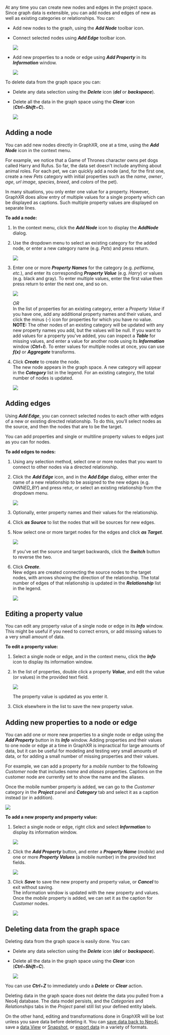 At any time you can create new nodes and edges in the project space. Since graph data is extensible, you can add nodes and edges of new as well as existing categories or relationships. You can:

* Add new nodes to the graph, using the _**Add Node**_ toolbar icon.
    
* Connect selected nodes using _**Add Edge**_ toolbar icon.
    
    ![](https://kineviz.atlassian.net/wiki/download/attachments/1719537113/05_01_01_AddIcons1344.png?api=v2)

* Add new properties to a node or edge using _**Add Property**_ in its _**Information**_ window.
    
    ![](https://kineviz.atlassian.net/wiki/download/attachments/1719537113/05_01_02_AddProperties720.png?api=v2)

To delete data from the graph space you can:

* Delete any data selection using the _**Delete**_ icon (_**del**_ or _**backspace**_).
    
* Delete all the data in the graph space using the _**Clear**_ icon (_**Ctrl**_+_**Shift**_+_**C**_).
    
    ![](https://kineviz.atlassian.net/wiki/download/attachments/1719537113/05_01_03_DeleteIcons1344.png?api=v2)

## Adding a node

You can add new nodes directly in GraphXR, one at a time, using the _**Add Node**_ icon in the context menu.

For example, we notice that a Game of Thrones character owns pet dogs called Harry and Rufus. So far, the data set doesn't include anything about animal roles. For each pet, we can quickly add a node (and, for the first one, create a new _Pets_ category with initial properties such as the _name_, _owner_, _age_, _url image_, _species_, _breed_, and _colors_ of the pet).

In many situations, you only enter one value for a property. However, GraphXR does allow entry of multiple values for a single property which can be displayed as captions. Such multiple property values are displayed on separate lines.

**To add a node:**

1.  In the context menu, click the _**Add Node**_ icon to display the _**AddNode**_ dialog.
    
2.  Use the dropdown menu to select an existing category for the added node, or enter a new category name (e.g. _Pets_) and press return.
    
    ![](https://kineviz.atlassian.net/wiki/download/attachments/1719537113/05_01_04_AddCategory720.png?api=v2)
3.  Enter one or more _**Property Names**_ for the category (e.g. _petName, etc._), and enter its corresponding _**Property Value**_ (e.g. _Harry_) or values (e.g. black and gray). To enter multiple values, enter the first value then press return to enter the next one, and so on.
    
    ![](https://kineviz.atlassian.net/wiki/download/attachments/1719537113/05_01_04_AddNodeDialog720.png?api=v2)
    
    _OR_  
    In the list of properties for an existing category, enter a _Property Value_ if you have one, add any additional property names and their values, and click the minus (_\-_) icon for properties for which you have no value.  
    **NOTE:** The other nodes of an existing category will be updated with any new property names you add, but the values will be null. If you want to add values for a property you’ve added, you can inspect a _**Table**_ for missing values, and enter a value for another node using its _**Information**_ window (_**Ctrl**+**I**_). To enter values for multiple nodes at once, you can use _**f(x)**_ or _**Aggregate**_ transforms.
    
4.  Click _**Create**_ to create the node.  
    The new node appears in the graph space. A new category will appear in the _**Category**_ list in the legend. For an existing category, the total number of nodes is updated.
    
    ![](https://kineviz.atlassian.net/wiki/download/attachments/1719537113/05_01_06_AddedNode720.png?api=v2)

## Adding edges

Using _**Add Edge**_, you can connect selected nodes to each other with edges of a new or existing directed relationship. To do this, you’ll select nodes as the source, and then the nodes that are to be the target.

You can add properties and single or multiline property values to edges just as you can for nodes.

**To add edges to nodes:**

1.  Using any selection method, select one or more nodes that you want to connect to other nodes via a directed relationship.
    
2.  Click the _**Add Edge**_ icon, and in the _**Add Edge**_ dialog, either enter the name of a new relationship to be assigned to the new edges (e.g. _OWNED\_BY_) and press retur, or select an existing relationship from the dropdown menu.
    
    ![](https://kineviz.atlassian.net/wiki/download/attachments/1719537113/05_01_06_CreateRelationship720.png?api=v2)
3.  Optionally, enter property names and their values for the relationship.
    
4.  Click _**as Source**_ to list the nodes that will be sources for new edges.
    
5.  Now select one or more target nodes for the edges and click _**as Target**_.
    
    ![](https://kineviz.atlassian.net/wiki/download/attachments/1719537113/05_01_07_CreateEdges720.png?api=v2)
    
    If you've set the source and target backwards, click the _**Switch**_ button to reverse the two.
    
6.  Click _**Create**_.  
    New edges are created connecting the source nodes to the target nodes, with arrows showing the direction of the relationship. The total number of edges of that relationship is updated in the _**Relationship**_ list in the legend.
    
    ![](https://kineviz.atlassian.net/wiki/download/attachments/1719537113/05_01_08_NewEdges720.png?api=v2)

## Editing a property value

You can edit any property value of a single node or edge in its _**Info**_ window. This might be useful if you need to correct errors, or add missing values to a very small amount of data.

**To edit a property value:**

1.  Select a single node or edge, and in the context menu, click the _**Info**_ icon to display its information window.
    
2.  In the list of properties, double click a property _**Value**_, and edit the value (or values) in the provided text field.
    
    ![](https://kineviz.atlassian.net/wiki/download/attachments/1719537113/05_01_09_EditProperty1080.png?api=v2)
    
    The property value is updated as you enter it.
    
3.  Click elsewhere in the list to save the new property value.
    

## Adding new properties to a node or edge

You can add one or more new properties to a single node or edge using the _**Add Property**_ button in its _**Info**_ window. Adding properties and their values to one node or edge at a time in GraphXR is impractical for large amounts of data, but it can be useful for modeling and testing very small amounts of data, or for adding a small number of missing properties and their values.

For example, we can add a property for a _mobile_ number to the following _Customer_ node that includes _name_ and _aliases_ properties. Captions on the customer node are currently set to show the name and the aliases.

Once the mobile number property is added, we can go to the _Customer_ category in the _**Project**_ panel and _**Category**_ tab and select it as a caption instead (or in addition).

![](https://kineviz.atlassian.net/wiki/download/attachments/1719537113/05_01_10_MultiPropCaptions1080.png?api=v2)

**To add a new property and property value:**

1.  Select a single node or edge, right click and select _**Information**_ to display its information window.
    
    ![](https://kineviz.atlassian.net/wiki/download/attachments/1719537113/05_01_11_AddMobileProp1080.png?api=v2)
2.  Click the _**Add Property**_ button, and enter a _**Property Name**_ (_mobile_) and one or more _**Property Values**_ (a mobile number) in the provided text fields.
    
    ![](https://kineviz.atlassian.net/wiki/download/attachments/1719537113/05_01_12_AddMobileValue1080.png?api=v2)
3.  Click _**Save**_ to save the new property and property value, or _**Cancel**_ to exit without saving.  
    The information window is updated with the new property and values.  
    Once the _mobile_ property is added, we can set it as the caption for _Customer_ nodes.
    
    ![](https://kineviz.atlassian.net/wiki/download/attachments/1719537113/05_01_13_AddPropDone1080.png?api=v2)

## Deleting data from the graph space

Deleting data from the graph space is easily done. You can:

*   Delete any data selection using the _**Delete**_ icon (_**del**_ or _**backspace**_).
    
*   Delete all the data in the graph space using the _**Clear**_ icon (_**Ctrl**_+_**Shift**_+_**C**_).
    
    ![](https://kineviz.atlassian.net/wiki/download/attachments/1719537113/05_01_03_DeleteIcons1344.png?api=v2)

You can use _**Ctrl**_+_**Z**_ to immediately undo a _**Delete**_ or _**Clear**_ action.

Deleting data in the graph space does not delete the data you pulled from a Neo4j database. The data model persists, and the _Categories_ and _Relationships_ tabs in the _Project_ panel still list your defined entity labels.

On the other hand, editing and transformations done in GraphXR will be lost unless you save data before deleting it. You can [save data back to Neo4j](./importing-saving-and-exporting-graph-data/saving-data-to-neo4j), save a [data View](./importing-saving-and-exporting-graph-data/saving-and-sharing-data-views) or [Snapshot](./importing-saving-and-exporting-graph-data/saving-or-loading-snapshots), or [export data](./importing-saving-and-exporting-graph-data/exporting-data-as-a-gxrf-or-csv-archive) in a variety of formats.